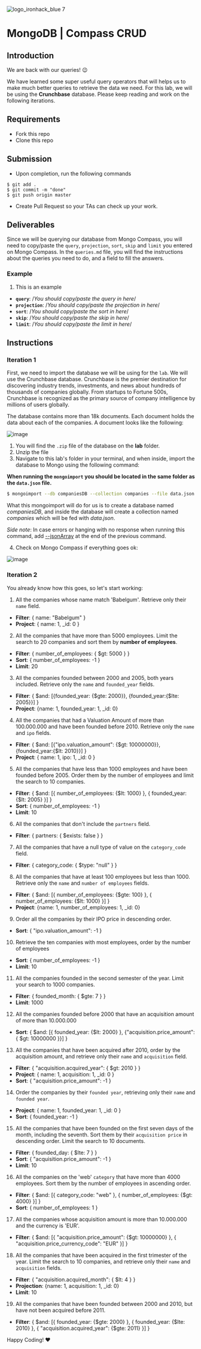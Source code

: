 ![logo_ironhack_blue 7](https://user-images.githubusercontent.com/23629340/40541063-a07a0a8a-601a-11e8-91b5-2f13e4e6b441.png)

# MongoDB | Compass CRUD

## Introduction

We are back with our queries! :wink:

We have learned some super useful query operators that will helps us to make much better queries to retrieve the data we need. For this lab, we will be using the **Crunchbase** database. Please keep reading and work on the following iterations.

## Requirements

- Fork this repo
- Clone this repo

## Submission

- Upon completion, run the following commands

```
$ git add .
$ git commit -m "done"
$ git push origin master
```

- Create Pull Request so your TAs can check up your work.

## Deliverables

Since we will be querying our database from Mongo Compass, you will need to copy/paste the `query`, `projection`, `sort`, `skip` and `limit` you entered on Mongo Compass. In the `queries.md` file, you will find the instructions about the queries you need to do, and a field to fill the answers.

### Example

1. This is an example

- **`query`**: /_You should copy/paste the query in here_/
- **`projection`**: /_You should copy/paste the projection in here_/
- **`sort`**: /_You should copy/paste the sort in here_/
- **`skip`**: /_You should copy/paste the skip in here_/
- **`limit`**: /_You should copy/paste the limit in here_/

## Instructions

### Iteration 1

First, we need to import the database we will be using for the `lab`. We will use the Crunchbase database. Crunchbase is the premier destination for discovering industry trends, investments, and news about hundreds of thousands of companies globally. From startups to Fortune 500s, Crunchbase is recognized as the primary source of company intelligence by millions of users globally.

The database contains more than 18k documents. Each document holds the data about each of the companies. A document looks like the following:

![image](https://user-images.githubusercontent.com/23629340/36494916-d6db1770-1733-11e8-903e-5119b3c1b688.png)

1. You will find the `.zip` file of the database on the **lab** folder.
2. Unzip the file
3. Navigate to this lab's folder in your terminal, and when inside, import the database to Mongo using the following command:

**When running the `mongoimport` you should be located in the same folder as the `data.json` file.**

```bash
$ mongoimport --db companiesDB --collection companies --file data.json
```

What this mongoimport will do for us is to create a database named _companiesDB_, and inside the database will create a collection named _companies_ which will be fed with _data.json_.

_Side note_: In case errors or hanging with no response when running this command, add [--jsonArray](https://docs.mongodb.com/manual/reference/program/mongoimport/#cmdoption-mongoimport-jsonarray) at the end of the previous command.

4. Check on Mongo Compass if everything goes ok:

![image](https://user-images.githubusercontent.com/23629340/36534191-1f1bc5ec-17c6-11e8-9463-4945679b98c0.png)

### Iteration 2

You already know how this goes, so let's start working:

1. All the companies whose name match 'Babelgum'. Retrieve only their `name` field.

- **Filter**: { name: "Babelgum" }
- **Project**: { name: 1, _id: 0 }



2. All the companies that have more than 5000 employees. Limit the search to 20 companies and sort them by **number of employees**.

- **Filter**: { number_of_employees: { $gt: 5000 } }
- **Sort**: { number_of_employees: -1 }
- **Limit**: 20



3. All the companies founded between 2000 and 2005, both years included. Retrieve only the `name` and `founded_year` fields.

- **Filter**: { $and: [{founded_year: {$gte: 2000}}, {founded_year:{$lte: 2005}}] }
- **Project**: {name: 1, founded_year: 1, _id: 0}



4. All the companies that had a Valuation Amount of more than 100.000.000 and have been founded before 2010. Retrieve only the `name` and `ipo` fields.

- **Filter**: { $and: [{"ipo.valuation_amount": {$gt: 10000000}}, {founded_year:{$lt: 2010}}] }
- **Project**: { name: 1, ipo: 1, _id: 0 }



5. All the companies that have less than 1000 employees and have been founded before 2005. Order them by the number of employees and limit the search to 10 companies.

- **Filter**: { $and: [{ number_of_employees: {$lt: 1000} }, { founded_year: {$lt: 2005} }] }
- **Sort**: { number_of_employees: -1 }
- **Limit**: 10



6. All the companies that don't include the `partners` field.

- **Filter**: { partners: { $exists: false } }



7. All the companies that have a null type of value on the `category_code` field.

- **Filter**: { category_code: { $type: "null" } }



8. All the companies that have at least 100 employees but less than 1000. Retrieve only the `name` and `number of employees` fields.

- **Filter**: { $and: [{ number_of_employees: {$gte: 100} }, { number_of_employees: {$lt: 1000} }] }
- **Project**: {name: 1, number_of_employees: 1, _id: 0}



9. Order all the companies by their IPO price in descending order.

- **Sort**: { "ipo.valuation_amount": -1 }



10. Retrieve the ten companies with most employees, order by the number of employees

   - **Sort**: { number_of_employees: -1 }
   - **Limit**: 10

   

11. All the companies founded in the second semester of the year. Limit your search to 1000 companies.

- **Filter**: { founded_month: { $gte: 7 } }
- **Limit**: 1000



12. All the companies founded before 2000 that have an acquisition amount of more than 10.000.000

- **Sort**: { $and: [{ founded_year: {$lt: 2000} }, {"acquisition.price_amount": { $gt: 10000000 }}] }



13. All the companies that have been acquired after 2010, order by the acquisition amount, and retrieve only their `name` and `acquisition` field.

- **Filter**: { "acquisition.acquired_year": { $gt: 2010 } }
- **Project**: { name: 1, acquisition: 1, _id: 0 }
- **Sort**: { "acquisition.price_amount": -1 }




14. Order the companies by their `founded year`, retrieving only their `name` and `founded year`.

- **Project**: { name: 1, founded_year: 1, _id: 0 }
- **Sort**: { founded_year: -1 }



15. All the companies that have been founded on the first seven days of the month, including the seventh. Sort them by their `acquisition price` in descending order. Limit the search to 10 documents.

- **Filter**: { founded_day: { $lte: 7 } }
- **Sort**: { "acquisition.price_amount": -1 }
- **Limit**: 10



16. All the companies on the 'web' `category` that have more than 4000 employees. Sort them by the number of employees in ascending order.
   - **Filter**: { $and: [{ category_code: "web" }, { number_of_employees: {$gt: 4000} }] }
   - **Sort**: { number_of_employees: 1 }



17. All the companies whose acquisition amount is more than 10.000.000 and the currency is 'EUR'.

- **Filter**: { $and: [{ "acquisition.price_amount": {$gt: 10000000} }, { "acquisition.price_currency_code": "EUR" }] }



18. All the companies that have been acquired in the first trimester of the year. Limit the search to 10 companies, and retrieve only their `name` and `acquisition` fields.

   - **Filter**: { "acquisition.acquired_month": { $lt: 4 } }
   - **Projection**: {name: 1, acquisition: 1, _id: 0}
   - **Limit**: 10

   

19. All the companies that have been founded between 2000 and 2010, but have not been acquired before 2011.

- **Filter**: { $and: [{ founded_year: {$gte: 2000} }, { founded_year: {$lte: 2010} }, { "acquisition.acquired_year": {$gte: 2011} }] }

Happy Coding! :heart:
